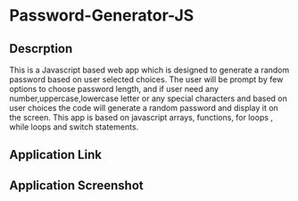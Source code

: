# Password-Generator-JS

## Descrption
This is a Javascript based web app which is designed to generate a random password based on user selected choices. The user will be prompt by few options to choose password length, and if user need any number,uppercase,lowercase letter or any special characters and based on user choices the code will generate a random password and display it on the screen. This app is based on javascript arrays, functions, for loops , while loops and switch statements.

## Application Link


## Application Screenshot

